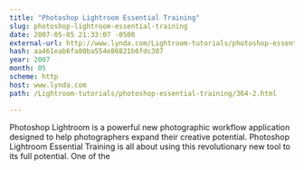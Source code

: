 ```yaml
---
title: "Photoshop Lightroom Essential Training"
slug: photoshop-lightroom-essential-training
date: 2007-05-05 21:33:07 -0500
external-url: http://www.lynda.com/Lightroom-tutorials/photoshop-essential-training/364-2.html
hash: aa461eab6fa80ba554e86821b6fdc307
year: 2007
month: 05
scheme: http
host: www.lynda.com
path: /Lightroom-tutorials/photoshop-essential-training/364-2.html

---
```


Photoshop Lightroom is a powerful new photographic workflow application designed to help photographers expand their creative potential. Photoshop Lightroom Essential Training is all about using this revolutionary new tool to its full potential. One of the
